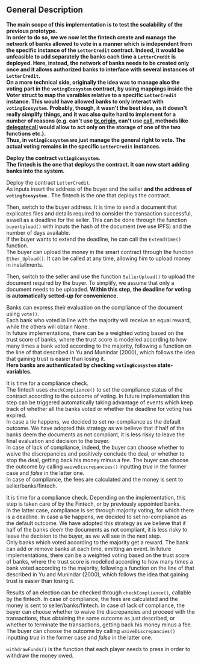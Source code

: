 ## General Description 

**The main scope of this implementation is to test the scalability of the previous prototype. \
In order to do so, we we now let the fintech create and manage the network of banks allowed to vote in a manner which is independent from the specific instance of the `LetterCredit` contract. Indeed, it would be unfeasible to add separately the banks each time a `LetterCredit` is deployed. Here, instead, the network of banks needs to be created only once and it allows authorized banks to interface with several instances of `LetterCredit`. \
On a more technical side, originally the idea was to manage also the voting part in the `votingEcosystem` contract, by using mappings inside the Voter struct to map the varaibles relative to a specific `LetterCredit` instance. This would have allowed banks to only interact with `votingEcosystem`. Probably, though, it wasn't the best idea, as it doesn't really simplify things, and it was also quite hard to implement for a number of reasons (e.g. can't use [tx.origin](https://docs.soliditylang.org/en/v0.6.2/security-considerations.html#tx-origin), can't use [call](https://github.com/ethereum/solidity/issues/2884#issuecomment-329169020), methods like [delegatecall](https://medium.com/coinmonks/delegatecall-calling-another-contract-function-in-solidity-b579f804178c) would allow to act only on the storage of one of the two functions etc.). \
Thus, in `votingEcosystem` we just manage the general right to vote. The actual voting remains in the specific `LetterCredit` instances.**


**Deploy the contract `votingEcosystem`. \
The fintech is the one that deploys the contract. It can now start adding banks into the system.**

Deploy the contract `LetterCredit`. \
As inputs insert the address of the buyer and the seller **and the address of `votingEcosystem`** . The fintech is the one that deploys the contract.

Then, switch to the buyer address. It is time to send a document that explicates files and details required to consider the transaction successful, aswell as a deadline for the seller. This can be done through the function `buyerUpload()` with inputs the hash of the document (we use IPFS) and the number of days available. \
If the buyer wants to extend the deadline, he can call the `ExtendTime()` function. \
The buyer can upload the money in the smart contract through the function `Ether_Upload()`. It can be called at any time, allowing him to upload money in installments.

Then, switch to the seller and use the function `SellerUpload()` to upload the document required by the buyer. To simplify, we assume that only a document needs to be uploaded.
**Within this step, the deadline for voting is automatically setted-up for convenience.**

Banks can express their evaluation on the compliance of the document using `vote()`. \
Each bank who voted in line with the majority will receive an equal reward, while the others will obtain None. \
In future implementations, there can be a weighted voting based on the trust score of banks, where the trust score is modelled according to how many times a bank voted according to the majority, following a function on the line of that described in Yu and Munindar (2000), which follows the idea that gaining trust is easier than losing it. \
**Here banks are authenticated by checking `votingEcosystem` state-variables.** 

It is time for a compliance check.  
The fintech uses `checkCompliance()` to set the compliance status of the contract according to the outcome of voting. In future implementation this step can be triggered automatically taking advantage of events which keep track of whether all the banks voted or whether the deadline for voting has expired. \
In case a tie happens, we decided to set no-compliance as the default outcome. We have adopted this strategy as we believe that if half of the banks deem the documents as not compliant, it is less risky to leave the final evaluation and decision to the buyer. \
In case of lack of compliance, indeed, the buyer can choose whether to waive the discrepancies and positively conclude the deal, or whether to stop the deal, getting back his money minus a fee. The buyer can choose the outcome by calling `waiveDiscrepancies()` inputting *true* in the former case and *false* in the latter one. \
In case of compliance, the fees are calculated and the money is sent to seller/banks/fintech.

It is time for a compliance check. Depending on the implementation, this step is taken care of by the Fintech, or by previously appointed banks. \
In the latter case, compliance is set through majority voting, for which there is a deadline. In case a tie happens, we decided to set no-compliance as the default outcome. We have adopted this strategy as we believe that if half of the banks deem the documents as not compliant, it is less risky to leave the decision to the buyer, as we will see in the next step. \
Only banks which voted according to the majority get a reward. The bank can add or remove banks at each time, emitting an event. In future implementations, there can be a weighted voting based on the trust score of banks, where the trust score is modelled according to how many times a bank voted according to the majority, following a function on the line of that described in Yu and Munindar (2000), which follows the idea that gaining trust is easier than losing it.

Results of an election can be checked through `checkCompliance()`, callable by the fintech. In case of compliance, the fees are calculated and the money is sent to seller/banks/fintech. In case of lack of compliance, the buyer can choose whether to waive the discrepancies and proceed with the transactions, thus obtaining the same outcome as just described, or whether to terminate the transactions, getting back his money minus a fee. The buyer can choose the outcome by calling `waiveDiscrepancies()` inputting *true* in the former case and *false* in the latter one.


`withdrawFunds()` is the function that each player needs to press in order to withdraw the money owed.
